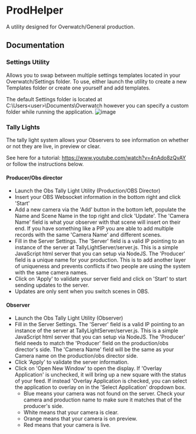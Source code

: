 # ProdHelper
A utility designed for Overwatch/General production.

## Documentation

### Settings Utility
Allows you to swap between multiple settings templates located in your Overwatch/Settings folder. To use, either launch the utility to create a new Templates folder or create one yourself and add templates.

The default Settings folder is located at C:\Users\<user>\Documents\Overwatch however you can specify a custom folder while running the application.
![image](https://user-images.githubusercontent.com/16760243/172998522-b8e3df81-df38-4ccb-975a-ce20d5dd4350.png)


### Tally Lights
The tally light system allows your Observers to see information on whether or not they are live, in preview or clear. 

See here for a tutorial: https://www.youtube.com/watch?v=4nAdo8zQvAY or follow the instructions below.

#### Producer/Obs director
 - Launch the Obs Tally Light Utility (Production/OBS Director)
 - Insert your OBS Websocket information in the bottom right and click 'Start'
 - Add a new camera via the 'Add' button in the bottom left, populate the Name and Scene Name in the top right and click 'Update'. The 'Camera Name' field is what your observer with that scene will insert on their end. If you have something like a PIP you are able to add multiple records with the same 'Camera Name' and different scenes.
 - Fill in the Server Settings. The 'Server' field is a valid IP pointing to an instance of the server at TallyLightServer/server.js. This is a simple JavaScript html server that you can setup via NodeJS. The 'Producer' field is a unique name for your production. This is to add another layer of uniqueness and prevents conflicts if two people are using the system with the same camera names. 
 - Click on 'Apply' to validate your server field and click on 'Start' to start sending updates to the server.
 - Updates are only sent when you switch scenes in OBS.

#### Observer
 - Launch the Obs Tally Light Utility (Observer)
 - Fill in the Server Settings. The 'Server' field is a valid IP pointing to an instance of the server at TallyLightServer/server.js. This is a simple JavaScript html server that you can setup via NodeJS. The 'Producer' field needs to match the 'Producer' field on the production/obs director's side. The 'Camera Name' field will be the same as your Camera name on the production/obs director side.
 - Click 'Apply' to validate the server information.
 - Click on 'Open New Window' to open the display. If 'Overlay Application' is unchecked, it will bring up a new square with the status of your feed. If instead 'Overlay Application is checked, you can select the application to overlay on in the 'Select Application' dropdown box.
   - Blue means your camera was not found on the server. Check your camera and production name to make sure it matches that of the producer's side.
   - White means that your camera is clear.
   - Orange means that your camera is on preview.
   - Red means that your camera is live.
 
